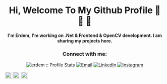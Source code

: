 
<h1 align="center">Hi, Welcome To My Github Profile 👋 👋 👋</h1>

<h4 align="center">I'm Erdem, I'm working on .Net & Frontend & OpenCV development. I am sharing my projects here.</h5>

<h3 align="center">Connect with me:</h3>

<p align="center">
<img src="https://komarev.com/ghpvc/?username=aticiadem&color=green" alt="erdem :: Profile Stats"></a>
<a href="mailto:erdemtas60@gmail.com"><img alt="Email" src="https://img.shields.io/badge/Email-erdemtas60@gmail.com-blue?style=flat&logo=gmail"></a>
<a href="https://www.linkedin.com/in/erdem-ta%C5%9F-162492218/" target="_blank"><img alt="LinkedIn" src="https://img.shields.io/badge/LinkedIn-@erdemtas-blue?style=flat&logo=linkedin"></a>
<a href="https://www.instagram.com/erdemttas/"><img alt="Instagram" src="https://img.shields.io/badge/Instagram-erdemttas-black?style=flat-square&logo=instagram"></a>

[<img  width="22" src="https://unpkg.com/simple-icons@v4/icons/gmail.svg" align="left" />](erdemtas60@gmail.com)
[<img  width="22" src="https://unpkg.com/simple-icons@v4/icons/instagram.svg" align="left" />](https://www.instagram.com/erdemttas/)
[<img  width="22" src="https://unpkg.com/simple-icons@v4/icons/linkedin.svg" align="left" />](https://www.linkedin.com/in/erdem-ta%C5%9F-162492218/)

</p>



